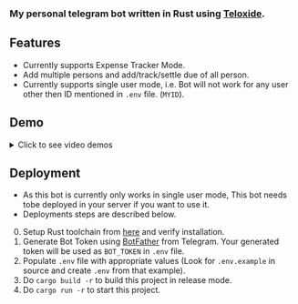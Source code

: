 ### My personal telegram bot written in Rust using [Teloxide](https://github.com/teloxide/teloxide).

## Features

- Currently supports Expense Tracker Mode.
- Add multiple persons and add/track/settle due of all person.
- Currently supports single user mode, i.e. Bot will not work for any user other then ID mentioned in `.env` file. (`MYID`).

## Demo

<details>
  <summary>Click to see video demos</summary>
  <br>
  - Start Bot
  <br>
  <img src='/assets/start_bot.gif'></img>
  <br>
  <br>
  - Add Person
  <br>
  <img src='/assets/add_person.gif'></img>
  <br>
  <br>
  - Add Transaction
  <br>
  <img src='/assets/add_transaction.gif'></img>
  <br>
  <br>
  - Settle Transaction
  <br>
  <img src='/assets/settle_due.gif'></img>
  <br>
  <br>
</details>

## Deployment

- As this bot is currently only works in single user mode, This bot needs tobe deployed in your server if you want to use it.
- Deployments steps are described below.

0. Setup Rust toolchain from [here](https://www.rust-lang.org/tools/install) and verify installation.
1. Generate Bot Token using [BotFather](https://t.me/BotFather) from Telegram. Your generated token will be used as `BOT_TOKEN` in `.env` file.
2. Populate `.env` file with appropriate values (Look for `.env.example` in source and create `.env` from that example).
3. Do `cargo build -r` to build this project in release mode.
4. Do `cargo run -r` to start this project.
